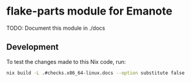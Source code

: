# flake-parts module for Emanote

TODO: Document this module in ./docs

## Development

To test the changes made to this Nix code, run:

```sh
nix build -L .#checks.x86_64-linux.docs --option substitute false
```
